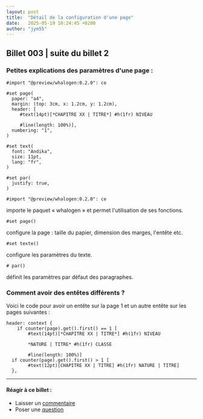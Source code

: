 ```yaml
---
layout: post
title:  "Détail de la configuration d'une page"
date:   2025-05-19 10:24:45 +0200
author: "jym55"
---
```


## Billet 003 | suite du billet 2

### Petites explications des paramètres d'une page :

```
#import "@preview/whalogen:0.2.0": ce

#set page(
  paper: "a4",
  margin: (top: 3cm, x: 1.2cm, y: 1.2cm),
  header: [
     #text(14pt)[*CHAPITRE XX | TITRE*] #h(1fr) NIVEAU

     #line(length: 100%)],
  numbering: "1",
)

#set text(
  font: "Andika",
  size: 11pt,
  lang: "fr",
)

#set par(
  justify: true,
)
```


```
#import "@preview/whalogen:0.2.0": ce
```
importe le paquet « whalogen » et permet l'utilisation de ses fonctions.


```
#set page()
```
configure la page : taille du papier, dimension des marges, l'entête etc.

```
#set texte()
```
configure les paramètres du texte.


```
# par()
```
définit les paramètres par défaut des paragraphes.


### Comment avoir des entêtes différents ?
Voici le code pour avoir un entête sur la page 1 et un autre entête sur les pages suivantes :

```
header: context {
    if counter(page).get().first() == 1 [
        #text(14pt)[*CHAPITRE XX | TITRE*] #h(1fr) NIVEAU
  
        *NATURE | TITRE* #h(1fr) CLASSE

        #line(length: 100%)]
  if counter(page).get().first() > 1 [
        #text(12pt)[CHAPITRE XX | TITRE] #h(1fr) NATURE | TITRE]
  },
```


------------------------
#### Réagir à ce billet :
- Laisser un [commentaire](https://github.com/jym55/jym55.github.io/discussions/categories/comments)
- Poser une [question](https://github.com/jym55/jym55.github.io/discussions/categories/q-a)
